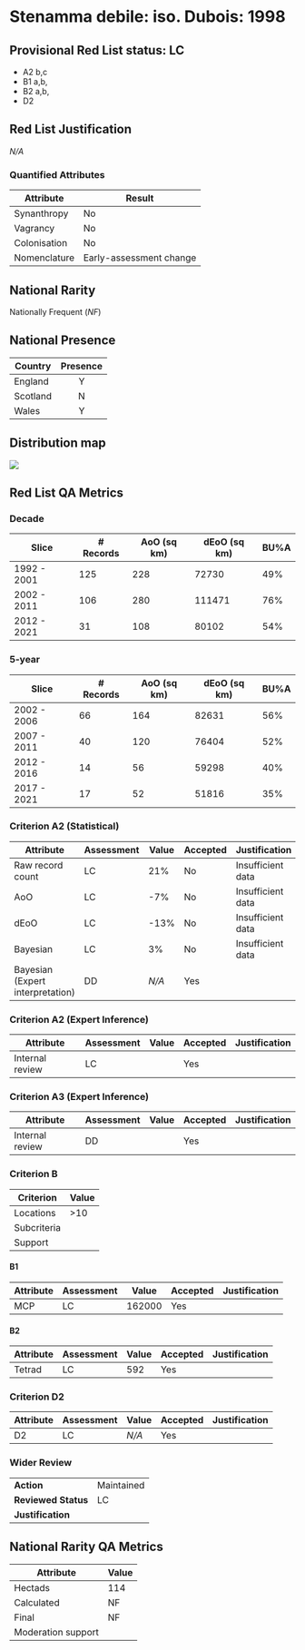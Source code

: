 # Stenamma debile: iso. Dubois: 1998

## Provisional Red List status: LC
- A2 b,c
- B1 a,b, 
- B2 a,b, 
- D2

## Red List Justification
*N/A*
### Quantified Attributes
|Attribute|Result|
|---|---|
|Synanthropy|No|
|Vagrancy|No|
|Colonisation|No|
|Nomenclature|Early-assessment change|


## National Rarity
Nationally Frequent (*NF*)

## National Presence
|Country|Presence
|---|:-:|
|England|Y|
|Scotland|N|
|Wales|Y|


## Distribution map
![](../map/306.svg)

## Red List QA Metrics
### Decade
| Slice | # Records | AoO (sq km) | dEoO (sq km) |BU%A |
|---|---|---|---|---|
|1992 - 2001|125|228|72730|49%|
|2002 - 2011|106|280|111471|76%|
|2012 - 2021|31|108|80102|54%|
### 5-year
| Slice | # Records | AoO (sq km) | dEoO (sq km) |BU%A |
|---|---|---|---|---|
|2002 - 2006|66|164|82631|56%|
|2007 - 2011|40|120|76404|52%|
|2012 - 2016|14|56|59298|40%|
|2017 - 2021|17|52|51816|35%|
### Criterion A2 (Statistical)
|Attribute|Assessment|Value|Accepted|Justification
|---|---|---|---|---|
|Raw record count|LC|21%|No|Insufficient data|
|AoO|LC|-7%|No|Insufficient data|
|dEoO|LC|-13%|No|Insufficient data|
|Bayesian|LC|3%|No|Insufficient data|
|Bayesian (Expert interpretation)|DD|*N/A*|Yes||
### Criterion A2 (Expert Inference)
|Attribute|Assessment|Value|Accepted|Justification
|---|---|---|---|---|
|Internal review|LC||Yes||
### Criterion A3 (Expert Inference)
|Attribute|Assessment|Value|Accepted|Justification
|---|---|---|---|---|
|Internal review|DD||Yes||
### Criterion B
|Criterion| Value|
|---|---|
|Locations|>10|
|Subcriteria||
|Support||
#### B1
|Attribute|Assessment|Value|Accepted|Justification
|---|---|---|---|---|
|MCP|LC|162000|Yes||
#### B2
|Attribute|Assessment|Value|Accepted|Justification
|---|---|---|---|---|
|Tetrad|LC|592|Yes||
### Criterion D2
|Attribute|Assessment|Value|Accepted|Justification
|---|---|---|---|---|
|D2|LC|*N/A*|Yes||
### Wider Review
|  |  |
|---|---|
|**Action**|Maintained|
|**Reviewed Status**|LC|
|**Justification**||


## National Rarity QA Metrics
|Attribute|Value|
|---|---|
|Hectads|114|
|Calculated|NF|
|Final|NF|
|Moderation support||




